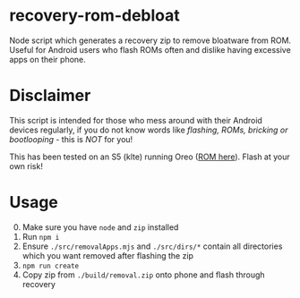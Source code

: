 # recovery-rom-debloat

Node script which generates a recovery zip to remove bloatware from ROM. Useful for Android users who flash ROMs often and dislike having excessive apps on their phone.

# Disclaimer
This script is intended for those who mess around with their Android devices regularly, if you do not know words like _flashing, ROMs, bricking or bootlooping_ - this is *NOT* for you!

This has been tested on an S5 (klte) running Oreo ([ROM here](https://forum.xda-developers.com/galaxy-s5/unified-development/rom-resurrection-remix-os-6-0-0-t3762443)). Flash at your own risk!

# Usage

0. Make sure you have `node` and `zip` installed
1. Run `npm i`
2. Ensure `./src/removalApps.mjs` and `./src/dirs/*` contain all directories which you want removed after flashing the zip
3. `npm run create`
4. Copy zip from `./build/removal.zip` onto phone and flash through recovery
